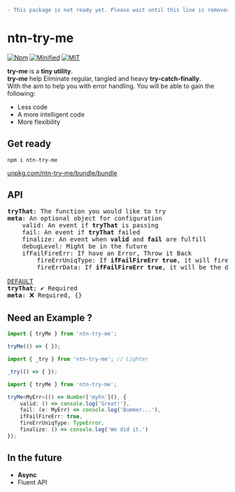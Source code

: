 ```diff
- This package is not ready yet. Please wait until this line is removed.
```

# ntn-try-me
[![Npm](https://img.shields.io/npm/v/ntn-try-me?color=blue&style=flat-square)](https://www.npmjs.com/package/ntn-try-me) 
[![Minified](https://img.shields.io/badge/MINIFIED%20%2B%20GZIPPED-2KB%20+/---blue?style=flat-square)]() 
[![MIT](https://img.shields.io/badge/MIT-blue?style=flat-square)](https://en.wikipedia.org/wiki/MIT_License)

<b>try-me</b> is a __tiny utility__.  
<b>try-me</b> help Eliminate regular, tangled and heavy __try-catch-finally__.  
With the aim to help you with error handling.
You will be able to gain the following:
* Less code
* A more intelligent code
* More flexibility

## Get ready
`npm i ntn-try-me`

[unpkg.com/ntn-try-me/bundle/bundle](http://unpkg.com/ntn-try-me/bundle/bundle)

## API

<pre>
<b>tryThat</b>: The function you would like to try
<b>meta</b>: An optional object for configuration
    valid: An event if <b>tryThat</b> is passing
    fail: An event if <b>tryThat</b> failed
    finalize: An event when <b>valid</b> and <b>fail</b> are fulfill
    debugLevel: Might be in the future
    ifFailFireErr: If have an Error, Throw it Back
        fireErrUniqType: If <b>ifFailFireErr</b> <b>true</b>, it will fire only if the Error Type Equal <b>fireErrUniqType</b>
        fireErrData: If <b>ifFailFireErr</b> <b>true</b>, it will be the data Thrown Back

<u>DEFAULT</u>
<b>tryThat</b>: ✔️ Required
<b>meta</b>: ❌ Required, {}
</pre>

## Need an Example ?
```Typescript
import { tryMe } from 'ntn-try-me';

tryMe(() => { });
```

```Typescript
import { _try } from 'ntn-try-me'; // Lighter

_try(() => { });
```

```Typescript
import { tryMe } from 'ntn-try-me';

tryMe<MyErr>(() => Number['myFn'](), {
    valid: () => console.log('Great!'),
    fail: (e: MyErr) => console.log('Bummer...'),
    ifFailFireErr: true,
    fireErrUniqType: TypeError,
    finalize: () => console.log('We did it.')
});
```

## In the future
* __Async__
* Fluent API
